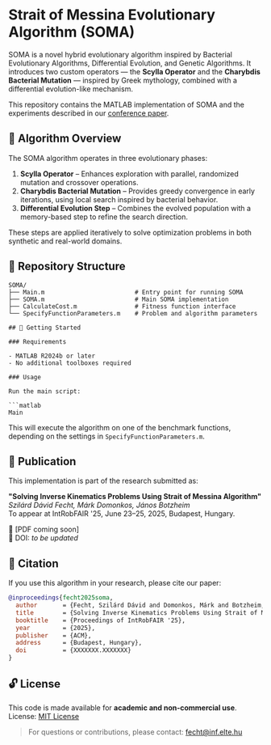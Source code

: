 # Strait of Messina Evolutionary Algorithm (SOMA)

SOMA is a novel hybrid evolutionary algorithm inspired by Bacterial Evolutionary Algorithms, Differential Evolution, and Genetic Algorithms. It introduces two custom operators — the **Scylla Operator** and the **Charybdis Bacterial Mutation** — inspired by Greek mythology, combined with a differential evolution-like mechanism.

This repository contains the MATLAB implementation of SOMA and the experiments described in our [conference paper](#publication).

## 🌊 Algorithm Overview

The SOMA algorithm operates in three evolutionary phases:

1. **Scylla Operator** – Enhances exploration with parallel, randomized mutation and crossover operations.
2. **Charybdis Bacterial Mutation** – Provides greedy convergence in early iterations, using local search inspired by bacterial behavior.
3. **Differential Evolution Step** – Combines the evolved population with a memory-based step to refine the search direction.

These steps are applied iteratively to solve optimization problems in both synthetic and real-world domains.
## 📁 Repository Structure

```
SOMA/
├── Main.m                         # Entry point for running SOMA
├── SOMA.m                         # Main SOMA implementation
├── CalculateCost.m                # Fitness function interface
└── SpecifyFunctionParameters.m    # Problem and algorithm parameters

## 🚀 Getting Started

### Requirements

- MATLAB R2024b or later
- No additional toolboxes required

### Usage

Run the main script:

```matlab
Main
```

This will execute the algorithm on one of the benchmark functions, depending on the settings in `SpecifyFunctionParameters.m`.

## 📜 Publication

This implementation is part of the research submitted as:

**"Solving Inverse Kinematics Problems Using Strait of Messina Algorithm"**  
*Szilárd Dávid Fecht, Márk Domonkos, János Botzheim*  
To appear at IntRobFAIR '25, June 23–25, 2025, Budapest, Hungary.

📄 [PDF coming soon]  
🔗 DOI: _to be updated_

## 📖 Citation

If you use this algorithm in your research, please cite our paper:

```bibtex
@inproceedings{fecht2025soma,
  author       = {Fecht, Szilárd Dávid and Domonkos, Márk and Botzheim, János},
  title        = {Solving Inverse Kinematics Problems Using Strait of Messina Algorithm},
  booktitle    = {Proceedings of IntRobFAIR '25},
  year         = {2025},
  publisher    = {ACM},
  address      = {Budapest, Hungary},
  doi          = {XXXXXXX.XXXXXXX}
}
```

## 🔓 License

This code is made available for **academic and non-commercial use**.  
License: [MIT License](LICENSE)

> For questions or contributions, please contact: [fecht@inf.elte.hu](mailto:fecht@inf.elte.hu)
